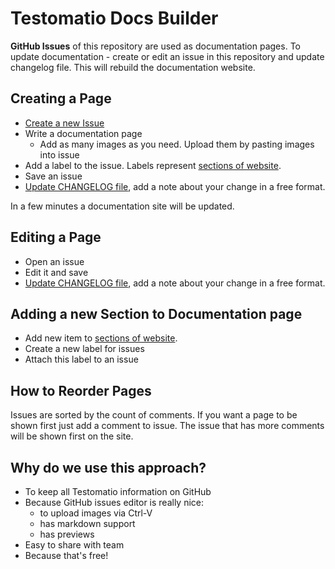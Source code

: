 # Testomatio Docs Builder

**GitHub Issues** of this repository are used as documentation pages.
To update documentation - create or edit an issue in this repository and update changelog file. This will rebuild the documentation website.

## Creating a Page

* [Create a new Issue](https://github.com/testomatio/docs/issues/new/choose)
* Write a documentation page
  * Add as many images as you need. Upload them by pasting images into issue
* Add a label to the issue. Labels represent [sections of website](https://github.com/testomatio/docs/blob/master/sections.js).
* Save an issue
* [Update CHANGELOG file](https://github.com/testomatio/docs/edit/master/CHANGELOG.js), add a note about your change in a free format.

In a few minutes a documentation site will be updated.

## Editing a Page

* Open an issue
* Edit it and save
* [Update CHANGELOG file](https://github.com/testomatio/docs/edit/master/CHANGELOG.js), add a note about your change in a free format.

## Adding a new Section to Documentation page

* Add new item to [sections of website](https://github.com/testomatio/docs/blob/master/sections.js).
* Create a new label for issues
* Attach this label to an issue

## How to Reorder Pages

Issues are sorted by the count of comments. If you want a page to be shown first just add a comment to issue. The issue that has more comments will be shown first on the site.

## Why do we use this approach?

* To keep all Testomatio information on GitHub
* Because GitHub issues editor is really nice:
  * to upload images via Ctrl-V
  * has markdown support
  * has previews
* Easy to share with team
* Because that's free!
